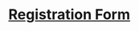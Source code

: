 

<h1><a href="https://tasscodes.github.io/Student-Registration-Form.github.io/">Registration Form</a> </h1>
